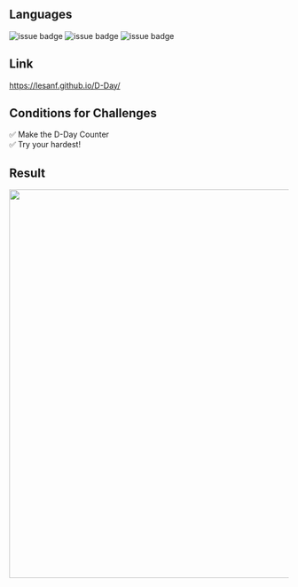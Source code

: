 ## Languages
![issue badge](https://img.shields.io/badge/language-HTML5-orange.svg)
![issue badge](https://img.shields.io/badge/language-CSS-informational.svg)
![issue badge](https://img.shields.io/badge/language-JS-yellow.svg)

## Link

https://lesanf.github.io/D-Day/

## Conditions for Challenges

✅ Make the D-Day Counter  
✅ Try your hardest!

## Result

<img src="GIF.gif" width="700" heigth="400">
